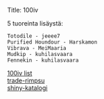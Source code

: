 Title: 100iv

5 tuoreinta lisäystä:

    Totodile - jeeee7
    Purified Houndour - Harskamon
    Vibrava - MeiMaaria
    Mudkip - kuhilasvaara
    Fennekin - kuhilasvaara

[100iv list](static/content/release_order_100ivlist.txt)  
[trade-rimpsu](static/content/trade_string.txt)  
[shiny-katalogi](https://khlsvr.github.io/shiny/)  

